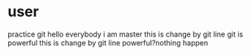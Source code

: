 # user
practice git
hello everybody i am master
this is change by git line 
git is powerful
this is change by git line
powerful?nothing happen
